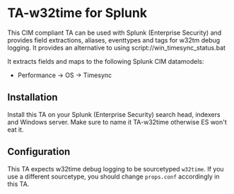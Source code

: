 # TA-w32time for Splunk

This CIM compliant TA can be used with Splunk (Enterprise Security) and provides
field extractions, aliases, eventtypes and tags for w32tm debug logging.
It provides an alternative to using script://win_timesync_status.bat

It extracts fields and maps to the following Splunk CIM datamodels:

- Performance -> OS -> Timesync

## Installation

Install this TA on your Splunk (Enterprise Security) search head, indexers and
Windows server. Make sure to name it TA-w32time otherwise ES won't eat it. 

## Configuration

This TA expects w32time debug logging to be sourcetyped `w32time`.  If you use a
different sourcetype, you should change `props.conf` accordingly in this TA.

